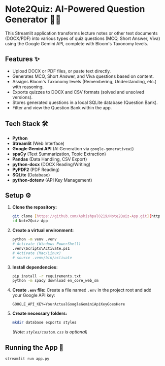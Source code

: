 # Note2Quiz: AI-Powered Question Generator 📝🧠

This Streamlit application transforms lecture notes or other text documents (DOCX/PDF) into various types of quiz questions (MCQ, Short Answer, Viva) using the Google Gemini API, complete with Bloom's Taxonomy levels.

## Features ✨
* Upload DOCX or PDF files, or paste text directly.
* Generates MCQ, Short Answer, and Viva questions based on content.
* Assigns Bloom's Taxonomy levels (Remembering, Understanding, etc.) with reasoning.
* Exports quizzes to DOCX and CSV formats (solved and unsolved versions).
* Stores generated questions in a local SQLite database (Question Bank).
* Filter and view the Question Bank within the app.

## Tech Stack 🛠️
* **Python**
* **Streamlit** (Web Interface)
* **Google Gemini API** (AI Generation via `google-generativeai`)
* **spaCy** (Text Summarization, Topic Extraction)
* **Pandas** (Data Handling, CSV Export)
* **python-docx** (DOCX Reading/Writing)
* **PyPDF2** (PDF Reading)
* **SQLite** (Database)
* **python-dotenv** (API Key Management)

## Setup ⚙️
1.  **Clone the repository:**
    ```bash
    git clone [https://github.com/Ashishpal0219/Note2Quiz-App.git](https://github.com/Ashishpal0219/Note2Quiz-App.git)
    cd Note2Quiz-App
    ```
2.  **Create a virtual environment:**
    ```bash
    python -m venv .venv
    # Activate (Windows PowerShell)
    .venv\Scripts\Activate.ps1
    # Activate (Mac/Linux)
    # source .venv/bin/activate
    ```
3.  **Install dependencies:**
    ```bash
    pip install -r requirements.txt
    python -m spacy download en_core_web_sm
    ```
4.  **Create `.env` file:** Create a file named `.env` in the project root and add your Google API key:
    ```env
    GOOGLE_API_KEY=YourActualGoogleGeminiApiKeyGoesHere
    ```
5.  **Create necessary folders:**
    ```bash
    mkdir database exports styles
    ```
    *(Note: `styles/custom.css` is optional)*

## Running the App 🚀
```bash
streamlit run app.py